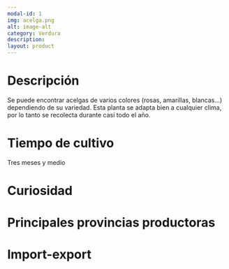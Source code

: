 ```yaml
---
modal-id: 1
img: acelga.png
alt: image-alt
category: Verdura
description:
layout: product
---
```

# Descripción
Se puede encontrar acelgas de varios colores (rosas, amarillas, blancas...) dependiendo de su variedad. Esta planta se adapta bien a cualquier clima, por lo tanto se recolecta durante casi todo el año.

# Tiempo de cultivo
Tres meses y medio

# Curiosidad

# Principales provincias productoras
<div class="chart"></div>

# Import-export
